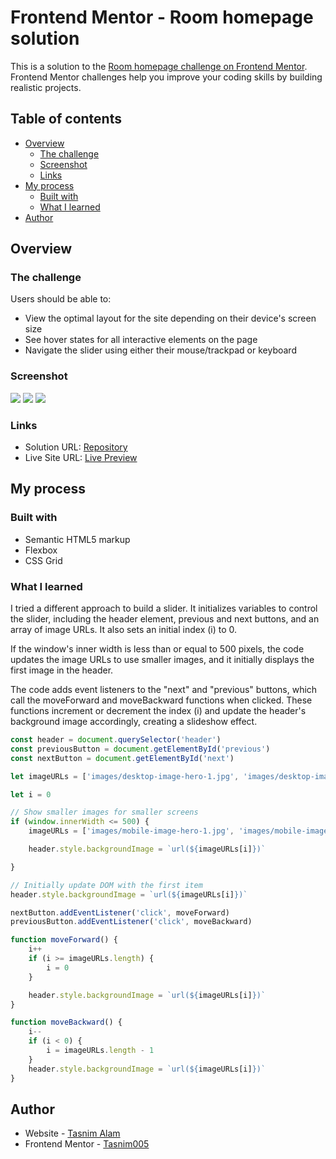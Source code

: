 # Frontend Mentor - Room homepage solution

This is a solution to the [Room homepage challenge on Frontend Mentor](https://www.frontendmentor.io/challenges/room-homepage-BtdBY_ENq). Frontend Mentor challenges help you improve your coding skills by building realistic projects. 

## Table of contents

- [Overview](#overview)
  - [The challenge](#the-challenge)
  - [Screenshot](#screenshot)
  - [Links](#links)
- [My process](#my-process)
  - [Built with](#built-with)
  - [What I learned](#what-i-learned)
- [Author](#author)

## Overview

### The challenge

Users should be able to:

- View the optimal layout for the site depending on their device's screen size
- See hover states for all interactive elements on the page
- Navigate the slider using either their mouse/trackpad or keyboard

### Screenshot

![](images/desktop-preview.png)
![](images/tab-preview.png)
![](images/mobile-preview.png)


### Links

- Solution URL: [Repository](https://github.com/Tasnim005/Room-homepage)
- Live Site URL: [Live Preview](https://tasnim005.github.io/Room-homepage/)

## My process

### Built with

- Semantic HTML5 markup
- Flexbox
- CSS Grid


### What I learned
I tried a different approach to build a slider. It initializes variables to control the slider, including the header element, previous and next buttons, and an array of image URLs. It also sets an initial index (i) to 0.

If the window's inner width is less than or equal to 500 pixels, the code updates the image URLs to use smaller images, and it initially displays the first image in the header.

The code adds event listeners to the "next" and "previous" buttons, which call the moveForward and moveBackward functions when clicked. These functions increment or decrement the index (i) and update the header's background image accordingly, creating a slideshow effect.

```js
const header = document.querySelector('header')
const previousButton = document.getElementById('previous')
const nextButton = document.getElementById('next')

let imageURLs = ['images/desktop-image-hero-1.jpg', 'images/desktop-image-hero-2.jpg', 'images/desktop-image-hero-3.jpg']

let i = 0

// Show smaller images for smaller screens
if (window.innerWidth <= 500) {
    imageURLs = ['images/mobile-image-hero-1.jpg', 'images/mobile-image-hero-2.jpg', 'images/mobile-image-hero-3.jpg']

    header.style.backgroundImage = `url(${imageURLs[i]})`

}

// Initially update DOM with the first item
header.style.backgroundImage = `url(${imageURLs[i]})`

nextButton.addEventListener('click', moveForward)
previousButton.addEventListener('click', moveBackward)

function moveForward() {
    i++
    if (i >= imageURLs.length) {
        i = 0
    }

    header.style.backgroundImage = `url(${imageURLs[i]})`
}

function moveBackward() {
    i--
    if (i < 0) {
        i = imageURLs.length - 1
    }
    header.style.backgroundImage = `url(${imageURLs[i]})`
}
```

## Author
- Website - [Tasnim Alam](https://github.com/Tasnim005)
- Frontend Mentor - [Tasnim005](https://www.frontendmentor.io/profile/Tasnim005)

